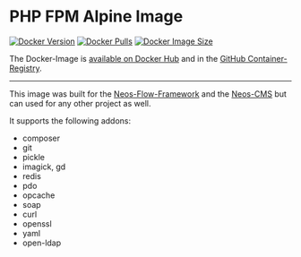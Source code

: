 # PHP FPM Alpine Image

[![Docker Version](https://img.shields.io/docker/v/eneserk/php)](https://hub.docker.com/r/eneserk/php)
[![Docker Pulls](https://img.shields.io/docker/pulls/eneserk/php)](https://hub.docker.com/r/eneserk/php)
[![Docker Image Size](https://img.shields.io/docker/image-size/eneserk/php)](https://hub.docker.com/r/eneserk/php)

The Docker-Image is [available on Docker Hub](https://hub.docker.com/r/eneserk/php) and in the [GitHub Container-Registry](https://github.com/erkenes/docker-php-fpm-alpine/pkgs/container/docker-php-fpm-alpine%2Fphp).

---

This image was built for the [Neos-Flow-Framework](https://flow.neos.io/) and the [Neos-CMS](https://www.neos.io/) but can used for any other project as well.

It supports the following addons:
- composer
- git
- pickle
- imagick, gd
- redis
- pdo
- opcache
- soap
- curl
- openssl
- yaml
- open-ldap
